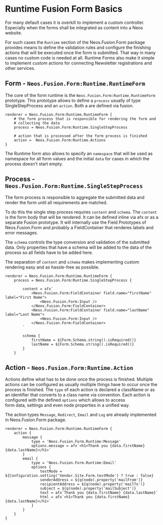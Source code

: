 # Runtime Fusion Form Basics

For many default cases it is overkill to implement a custom controller. Especially when the forms shall be integrated
as content into a Neos website.  

For such cases the `Runtime` section of the Neos.Fusion.Form package provides means to define the validation rules and 
configure the finishing actions that will be executed once the form is submitted. That way in many cases no custom code 
is needed at all. Runtime Forms also make it simple to implement custom actions for connecting Newsletter registrations 
and other services. 

## Form - `Neos.Fusion.Form:Runtime.RuntimeForm` 

The core of the form runtime is the `Neos.Fusion.Form:Runtime.RuntimeForm` prototype. This prototype allows to define a 
`process` usually of type SingleStepProcess and an `action`. Both a are defined via fusion.  

```
renderer = Neos.Fusion.Form:Runtime.RuntimeForm {   
    # the form process that is responsible for rendering the form and
    # collecting the data
    process = Neos.Fusion.Form:Runtime.SingleStepProcess

    # action that is processed after the form process is finished
    action =  Neos.Fusion.Form:Runtime.Actions    
}
```

The Runtime form also allows to specify an `namespace` that will be used as namespace for all form values and 
the initial `data` for cases in which the process doesn't start empty.  

## Process - `Neos.Fusion.Form:Runtime.SingleStepProcess`

The form process is responsible to aggregate the submitted data and render the form until all requirements are matched.  

To do this the single step process requires `content` and `schema`. The `content` is the form body that will be rendered. 
It can be defined inline via afx or as a separate Fusion prototype. It will internally use the Field Prototypes 
of Neos.Fusion.Form and probably a FieldContainer that renderes labels and error messages.    

The `schema` controls the type conversion and validation of the submitted data. Only properties that have a schema will 
be added to the data of the process so all fields have to be added here.

The separation of `content` and `schema` makes implementing custom rendering easy and as hassle-free as possible.

```
renderer = Neos.Fusion.Form:Runtime.RuntimeForm {
    process = Neos.Fusion.Form:Runtime.SingleStepProcess {
        
        content = afx`
            <Neos.Fusion.Form:FieldContainer field.name="firstName" label="First Name">
                <Neos.Fusion.Form:Input />
            </Neos.Fusion.Form:FieldContainer>
            <Neos.Fusion.Form:FieldContainer field.name="lastName" label="Last Name">
                <Neos.Fusion.Form:Input />
            </Neos.Fusion.Form:FieldContainer>
        `
        
        schema {
            firstName = ${Form.Schema.string().isRequired()}
            lastName = ${Form.Schema.string().isRequired()}
        }
    }    
```

## Action - `Neos.Fusion.Form:Runtime.Action`

Actions define what has to be done once the process is finished. Multiple actions can be configured as usually multiple
things have to occur once the process is finished. The `type` of each action is declared a className or as an identifier that 
converts to a class name via convention. Each action is configured with the defined `options` which allows to access    
form data, settings and even node properties in a unified way.  

The action types `Message`, `Redirect`, `Email` and `Log` are already implemented in Neos.Fusion.Form package.
  
```
renderer = Neos.Fusion.Form:Runtime.RuntimeForm {
    action {
        message {
            type = 'Neos.Fusion.Form.Runtime:Message'
            options.message = afx`<h1>Thank you {data.firstName} {data.lastName}</h1>`
        }
        email {
            type = 'Neos.Fusion.Form.Runtime:Email'
            options {
                testMode = ${Configuration.setting('Vendor.Site.Form.testMode') ? true : false}
                senderAddress = ${q(node).property('mailFrom')}
                recipientAddress = ${q(node).property('mailTo')}
                subject = ${q(node).property('mailSubject')}
                text = afx`Thank you {data.firstName} {data.lastName}`
                html = afx`<h1>Thank you {data.firstName} {data.lastName}</h1>`
            }
        }
    }
}
```
